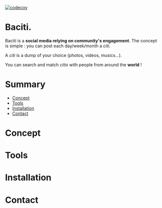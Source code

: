 [![codecov](https://codecov.io/github/MathieuAudibert/Baciti/graph/badge.svg?token=F6OU8X7O4F)](https://codecov.io/github/MathieuAudibert/Baciti)

# Baciti.
Baciti is a **social media relying on community's engagement**. The concept is simple : you can post each day/week/month a *citi*. 

A *citi* is a dump of your choice (photos, videos, musics...).

You can search and match *citis* with people from around the **world** !

# Summary

- [Concept](#concept)
- [Tools](#tools)
- [Installation](#installation)
- [Contact](#contact)

# Concept

# Tools

# Installation

# Contact

